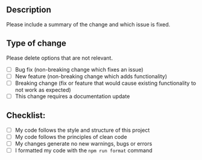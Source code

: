 ## Description
Please include a summary of the change and which issue is fixed.

## Type of change
Please delete options that are not relevant.

- [ ] Bug fix (non-breaking change which fixes an issue)
- [ ] New feature (non-breaking change which adds functionality)
- [ ] Breaking change (fix or feature that would cause existing functionality to not work as expected)
- [ ] This change requires a documentation update

## Checklist:
- [ ] My code follows the style and structure of this project
- [ ] My code follows the principles of clean code
- [ ] My changes generate no new warnings, bugs or errors
- [ ] I formatted my code with the `npm run format` command